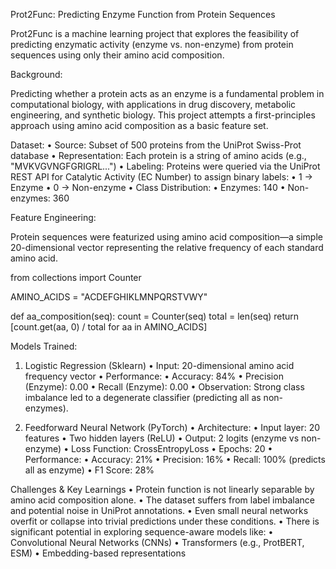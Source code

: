 Prot2Func: Predicting Enzyme Function from Protein Sequences

Prot2Func is a machine learning project that explores the feasibility of predicting enzymatic activity (enzyme vs. non-enzyme) from protein sequences using only their amino acid composition.

Background:

Predicting whether a protein acts as an enzyme is a fundamental problem in computational biology, with applications in drug discovery, metabolic engineering, and synthetic biology. This project attempts a first-principles approach using amino acid composition as a basic feature set.


Dataset:
	•	Source: Subset of 500 proteins from the UniProt Swiss-Prot database
	•	Representation: Each protein is a string of amino acids (e.g., "MVKVGVNGFGRIGRL...")
	•	Labeling: Proteins were queried via the UniProt REST API for Catalytic Activity (EC Number) to assign binary labels:
	•	1 → Enzyme
	•	0 → Non-enzyme
	•	Class Distribution:
	•	Enzymes: 140
	•	Non-enzymes: 360


Feature Engineering:

Protein sequences were featurized using amino acid composition—a simple 20-dimensional vector representing the relative frequency of each standard amino acid.

from collections import Counter

AMINO_ACIDS = "ACDEFGHIKLMNPQRSTVWY"

def aa_composition(seq):
    count = Counter(seq)
    total = len(seq)
    return [count.get(aa, 0) / total for aa in AMINO_ACIDS]


Models Trained:

1. Logistic Regression (Sklearn)
	•	Input: 20-dimensional amino acid frequency vector
	•	Performance:
	•	Accuracy: 84%
	•	Precision (Enzyme): 0.00
	•	Recall (Enzyme): 0.00
	•	Observation: Strong class imbalance led to a degenerate classifier (predicting all as non-enzymes).

2. Feedforward Neural Network (PyTorch)
	•	Architecture:
	•	Input layer: 20 features
	•	Two hidden layers (ReLU)
	•	Output: 2 logits (enzyme vs non-enzyme)
	•	Loss Function: CrossEntropyLoss
	•	Epochs: 20
	•	Performance:
	•	Accuracy: 21%
	•	Precision: 16%
	•	Recall: 100% (predicts all as enzyme)
	•	F1 Score: 28%


Challenges & Key Learnings
	•	Protein function is not linearly separable by amino acid composition alone.
	•	The dataset suffers from label imbalance and potential noise in UniProt annotations.
	•	Even small neural networks overfit or collapse into trivial predictions under these conditions.
	•	There is significant potential in exploring sequence-aware models like:
	•	Convolutional Neural Networks (CNNs)
	•	Transformers (e.g., ProtBERT, ESM)
	•	Embedding-based representations
